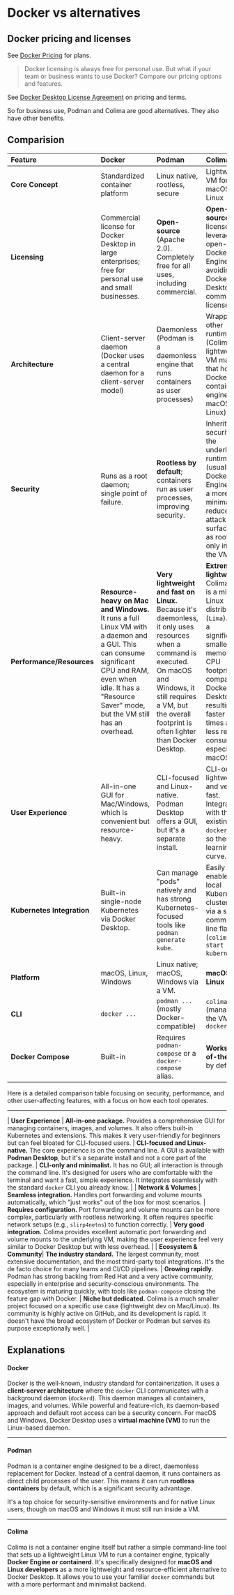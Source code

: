 # Docker vs alternatives

## Docker pricing and licenses

See [Docker Pricing](https://www.docker.com/pricing/) for plans.

> Docker licensing is always free for personal use. But what if your team or business wants to use Docker? Compare our pricing options and features.

See [Docker Desktop License Agreement](https://docs.docker.com/subscription/desktop-license/) on pricing and terms.

So for business use, Podman and Colima are good alternatives. They also have other benefits.

## Comparision

| Feature | **Docker** | **Podman** | **Colima** |
| :--- | :--- | :--- | :--- |
| **Core Concept** | Standardized container platform | Linux native, rootless, secure | Lightweight VM for macOS & Linux |
| **Licensing** | Commercial license for Docker Desktop in large enterprises; free for personal use and small businesses. | **Open-source** (Apache 2.0). Completely free for all uses, including commercial. | **Open-source** (MIT license). It leverages the open-source Docker Engine, avoiding Docker Desktop's commercial license. |
| **Architecture** | Client-server daemon (Docker uses a central daemon for a client-server model) | Daemonless (Podman is a daemonless engine that runs containers as user processes) | Wrapper for other runtimes (Colima is a lightweight VM manager that hosts a Docker or containerd engine for macOS and Linux) |
| **Security** | Runs as a root daemon; single point of failure. | **Rootless by default**; containers run as user processes, improving security. | Inherits security of the underlying runtime (usually Docker Engine), but a more minimal VM reduces attack surface (run as root but only inside the VM). |
| **Performance/Resources** | **Resource-heavy on Mac and Windows.** It runs a full Linux VM with a daemon and a GUI. This can consume significant CPU and RAM, even when idle. It has a "Resource Saver" mode, but the VM still has an overhead. | **Very lightweight and fast on Linux.** Because it's daemonless, it only uses resources when a command is executed. On macOS and Windows, it still requires a VM, but the overall footprint is often lighter than Docker Desktop. | **Extremely lightweight.** Colima's VM is a minimal Linux distribution (`Lima`). It has a significantly smaller memory and CPU footprint compared to Docker Desktop, resulting in faster startup times and less resource consumption, especially on macOS. |
| **User Experience** | All-in-one GUI for Mac/Windows, which is convenient but resource-heavy. | CLI-focused and Linux-native. Podman Desktop offers a GUI, but it's a separate install. | CLI-only, lightweight, and very fast. Integrates with the existing `docker` CLI, so there's no learning curve. |
| **Kubernetes Integration** | Built-in single-node Kubernetes via Docker Desktop. | Can manage "pods" natively and has strong Kubernetes-focused tools like `podman generate kube`. | Easily enables a local Kubernetes cluster (k3s) via a simple command line flag (`colima start --kubernetes`). |
| **Platform** | macOS, Linux, Windows | Linux native; macOS, Windows via a VM. | **macOS, Linux** |
| **CLI** | `docker ...` | `podman ...` (mostly Docker-compatible) | `colima ...` (manages the VM) + `docker ...` |
| **Docker Compose**| Built-in | Requires `podman-compose` or a `docker-compose` alias. | **Works out-of-the-box** by default. |

Here is a detailed comparison table focusing on security, performance, and other user-affecting features, with a focus on how each tool operates.

---

| **User Experience** | **All-in-one package.** Provides a comprehensive GUI for managing containers, images, and volumes. It also offers built-in Kubernetes and extensions. This makes it very user-friendly for beginners but can feel bloated for CLI-focused users. | **CLI-focused and Linux-native.** The core experience is on the command line. A GUI is available with **Podman Desktop**, but it's a separate install and not a core part of the package. | **CLI-only and minimalist.** It has no GUI; all interaction is through the command line. It's designed for users who are comfortable with the terminal and want a fast, simple experience. It integrates seamlessly with the standard `docker` CLI you already know. |
| **Network & Volumes** | **Seamless integration.** Handles port forwarding and volume mounts automatically, which "just works" out of the box for most scenarios. | **Requires configuration.** Port forwarding and volume mounts can be more complex, particularly with rootless networking. It often requires specific network setups (e.g., `slirp4netns`) to function correctly. | **Very good integration.** Colima provides excellent automatic port forwarding and volume mounts to the underlying VM, making the user experience feel very similar to Docker Desktop but with less overhead. |
| **Ecosystem & Community**| **The industry standard.** The largest community, most extensive documentation, and the most third-party tool integrations. It's the de facto choice for many teams and CI/CD pipelines. | **Growing rapidly.** Podman has strong backing from Red Hat and a very active community, especially in enterprise and security-conscious environments. The ecosystem is maturing quickly, with tools like `podman-compose` closing the feature gap with Docker. | **Niche but dedicated.** Colima is a much smaller project focused on a specific use case (lightweight dev on Mac/Linux). Its community is highly active on GitHub, and its development is rapid. It doesn't have the broad ecosystem of Docker or Podman but serves its purpose exceptionally well. |


## Explanations

#### Docker

Docker is the well-known, industry standard for containerization. It uses a **client-server architecture** where the `docker` CLI communicates with a background daemon (`dockerd`). This daemon manages all containers, images, and volumes. While powerful and feature-rich, its daemon-based approach and default root access can be a security concern. For macOS and Windows, Docker Desktop uses a **virtual machine (VM)** to run the Linux-based daemon.



***



#### Podman

Podman is a container engine designed to be a direct, daemonless replacement for Docker. Instead of a central daemon, it runs containers as direct child processes of the user. This means it can run **rootless containers** by default, which is a significant security advantage. 

It's a top choice for security-sensitive environments and for native Linux users, though on macOS and Windows it must still run inside a VM.



***



#### Colima

Colima is not a container engine itself but rather a simple command-line tool that sets up a lightweight Linux VM to run a container engine, typically **Docker Engine or containerd**. It's specifically designed for **macOS and Linux developers** as a more lightweight and resource-efficient alternative to Docker Desktop. It allows you to use your familiar `docker` commands but with a more performant and minimalist backend. 
